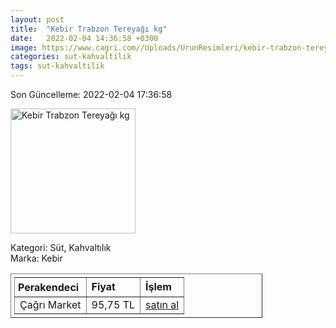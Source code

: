 ```yaml
---
layout: post
title:  "Kebir Trabzon Tereyağı kg"
date:   2022-02-04 14:36:58 +0300
image: https://www.cagri.com//Uploads/UrunResimleri/kebir-trabzon-tereyagi-kg-4e9b.jpg
categories: sut-kahvaltilik
tags: sut-kahvaltilik
---
```


Son Güncelleme: 2022-02-04 17:36:58

<img src="https://www.cagri.com//Uploads/UrunResimleri/kebir-trabzon-tereyagi-kg-4e9b.jpg" width="200" alt="Kebir Trabzon Tereyağı kg" />

Kategori: Süt, Kahvaltılık
<br />
Marka: Kebir

<table border="1" style="padding: 5px;width:80%;">
  <tr>
    <td style="padding: 5px;"><strong>Perakendeci</strong></td>
    <td><strong>Fiyat</strong></td>
    <td><strong>İşlem</strong></td>
  </tr>
  <tr>
              <td>Çağrı Market</td>
              <td>95,75 TL</td>
              <td><a target="_blank" href="https://www.cagri.com/kebir-trabzon-tereyagi-kg">satın al</a></td>
            </tr>
</table>
